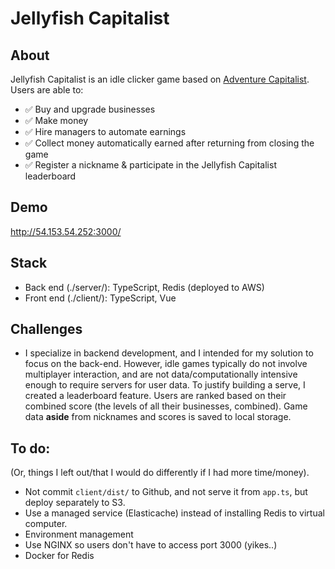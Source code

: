 # Jellyfish Capitalist

## About

Jellyfish Capitalist is an idle clicker game based on [Adventure Capitalist](https://en.wikipedia.org/wiki/AdVenture_Capitalist). Users are able to:

- ✅ Buy and upgrade businesses
- ✅ Make money
- ✅ Hire managers to automate earnings
- ✅ Collect money automatically earned after returning from closing the game
- ✅ Register a nickname & participate in the Jellyfish Capitalist leaderboard

## Demo

http://54.153.54.252:3000/

## Stack

- Back end (./server/): TypeScript, Redis (deployed to AWS)
- Front end (./client/): TypeScript, Vue

## Challenges

- I specialize in backend development, and I intended for my solution to focus on the back-end. However, idle games typically do not involve multiplayer interaction, and are not data/computationally intensive enough to require servers for user data. To justify building a serve, I created a leaderboard feature. Users are ranked based on their combined score (the levels of all their businesses, combined). Game data **aside** from nicknames and scores is saved to local storage.

## To do:
(Or, things I left out/that I would do differently if I had more time/money).

- Not commit `client/dist/` to Github, and not serve it from `app.ts`, but deploy separately to S3.
- Use a managed service (Elasticache) instead of installing Redis to virtual computer.
- Environment management
- Use NGINX so users don't have to access port 3000 (yikes..)
- Docker for Redis
